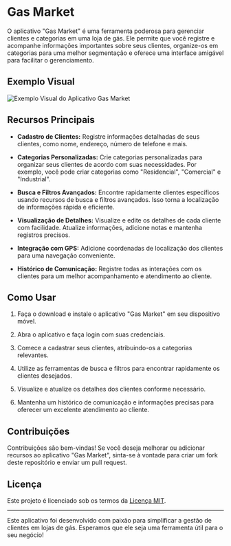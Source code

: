 # Gas Market

O aplicativo "Gas Market" é uma ferramenta poderosa para gerenciar clientes e categorias em uma loja de gás. Ele permite que você registre e acompanhe informações importantes sobre seus clientes, organize-os em categorias para uma melhor segmentação e oferece uma interface amigável para facilitar o gerenciamento.

## Exemplo Visual

![Exemplo Visual do Aplicativo Gas Market]("../src/assets/viewsite.png")

## Recursos Principais

- **Cadastro de Clientes:** Registre informações detalhadas de seus clientes, como nome, endereço, número de telefone e mais.

- **Categorias Personalizadas:** Crie categorias personalizadas para organizar seus clientes de acordo com suas necessidades. Por exemplo, você pode criar categorias como "Residencial", "Comercial" e "Industrial".

- **Busca e Filtros Avançados:** Encontre rapidamente clientes específicos usando recursos de busca e filtros avançados. Isso torna a localização de informações rápida e eficiente.

- **Visualização de Detalhes:** Visualize e edite os detalhes de cada cliente com facilidade. Atualize informações, adicione notas e mantenha registros precisos.

- **Integração com GPS:** Adicione coordenadas de localização dos clientes para uma navegação conveniente.

- **Histórico de Comunicação:** Registre todas as interações com os clientes para um melhor acompanhamento e atendimento ao cliente.

## Como Usar

1. Faça o download e instale o aplicativo "Gas Market" em seu dispositivo móvel.

2. Abra o aplicativo e faça login com suas credenciais.

3. Comece a cadastrar seus clientes, atribuindo-os a categorias relevantes.

4. Utilize as ferramentas de busca e filtros para encontrar rapidamente os clientes desejados.

5. Visualize e atualize os detalhes dos clientes conforme necessário.

6. Mantenha um histórico de comunicação e informações precisas para oferecer um excelente atendimento ao cliente.

## Contribuições

Contribuições são bem-vindas! Se você deseja melhorar ou adicionar recursos ao aplicativo "Gas Market", sinta-se à vontade para criar um fork deste repositório e enviar um pull request.

## Licença

Este projeto é licenciado sob os termos da [Licença MIT](LICENSE).

---

Este aplicativo foi desenvolvido com paixão para simplificar a gestão de clientes em lojas de gás. Esperamos que ele seja uma ferramenta útil para o seu negócio!
